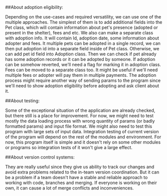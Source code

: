 ##About adoption eligibility:

Depending on the use-cases and required versatility, we can use one of the multiple approaches. The simplest of them is to add additional fields into the Pet class, which will contain information about pet's presence (adopted or present in the shelter), fees and etc.
We also can make a separate class with adoption info. It will contain Id, adoption date, some information about adopter and fees. It multiple pets can be adopted in a single record, we can then put adoption id into a separate field inside of Pet class. Otherwise, we can add pet id field into Adoption class. Then we can check if pet already has some adoption records or it can be adopted by someone.
If adoption can be somehow reverted, we'll need a flag for marking it in adoption class.
Fees can be moved to a separate class too. It might be useful if we'll need multiple fees or adopter will pay them in multiple payments.
The adoption process might require another way of sending params to the program since we'll need to show adoption eligibility before adopting and ask client about it.

##About testing:

Some of the exceptional situation of the application are already checked, but there still is a place for improvement. For now, we might need to test mostly the data loading process with wrong quantity of params (or badly formatted params) and input file format. We might also need to test this program with large sets of input data.
Integration testing of current version of the program will depend on the rest of the modules and environment. For now, this program itself is simple and it doesn't rely on some other modules or programs so integration tests of it won't give a large effect.

##About version control systems:

They are really useful since they give us ability to track our changes and avoid extra problems related to the in-team version coordination. But it can be a problem if a team doesn't have a stable and reliable approach to working with code, branches and merging. If everyone is working on their own, it can cause a lot of merge conflicts and inconveniences. 
